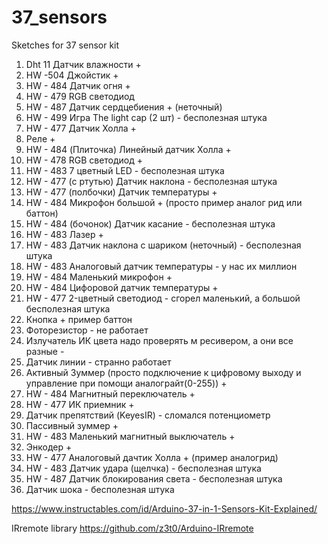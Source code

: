 # 37_sensors
Sketches for 37 sensor kit
1. Dht 11 Датчик влажности +
2. HW -504 Джойстик +
3. HW - 484 Датчик огня +
4. HW - 479 RGB светодиод
5. HW - 487 Датчик сердцебиения + (неточный)
6. HW - 499 Игра The light cap (2 шт) - бесполезная штука
7. HW - 477 Датчик Холла +
8. Реле +
9. HW - 484 (Плиточка) Линейный датчик Холла +
10. HW - 478 RGB светодиод +
11. HW - 483 7 цветный LED - бесполезная штука
12. HW - 477 (с ртутью) Датчик наклона - бесполезная штука
13. HW - 477 (полбочки) Датчик температуры +
14. HW - 484 Микрофон большой + (просто пример аналог рид или баттон)
15. HW - 484 (бочонок) Датчик касание - бесполезная штука
16. HW - 483 Лазер +
17. HW - 483 Датчик наклона с шариком (неточный) - бесполезная штука
18. HW - 483 Аналоговый датчик температуры - у нас их миллион
19. HW - 484 Маленький микрофон +
20. HW - 484 Цифоровой датчик температуры +
21. HW - 477 2-цветный светодиод - сгорел маленький, а большой бесполезная штука
22. Кнопка + пример баттон
23. Фоторезистор - не работает
24. Излучатель ИК цвета надо проверять м ресивером, а они все разные -
25. Датчик линии - странно работает
26. Активный Зуммер (просто подключение к цифровому выходу и управление при помощи  аналограйт(0-255)) + 
27. HW - 484 Магнитный переключатель +
28. HW - 477 ИК приемник +
29. Датчик препятствий (KeyesIR) - сломался потенциометр
30. Пассивный зуммер +
31. HW - 483 Маленький магнитный выключатель +
32. Энкодер +
33. HW - 477 Аналоговый дачтик Холла + (пример аналогрид)
34. HW - 483 Датчик удара (щелчка) - бесполезная штука
35. HW - 487 Датчик блокирования света - бесполезная штука
36. Датчик шока - бесполезная штука

https://www.instructables.com/id/Arduino-37-in-1-Sensors-Kit-Explained/

IRremote library
https://github.com/z3t0/Arduino-IRremote

